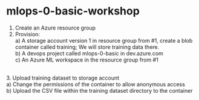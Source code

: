 # mlops-0-basic-workshop

1.  Create an Azure resource group <br>
2.  Provision:<br>
a) A storage account version 1 in resource group from #1, create a blob container called training; We will store training data there.<br>
b) A devops project called mlops-0-basic in dev.azure.com<br>
c) An Azure ML workspace in the resource group from #1<br>
<br>
3.  Upload training dataset to storage account<br>
a) Change the permissions of the container to allow anonymous access<br>
b) Upload the CSV file within the training dataset directory to the container<br> 
